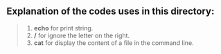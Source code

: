 ## Explanation of the codes uses in this directory:
>1. **echo** for print string.
>2. **/** for ignore the letter on the right.
>3. **cat** for display the content of a file in the command line.
